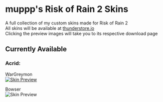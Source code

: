 # muppp's Risk of Rain 2 Skins
A full collection of my custom skins made for Risk of Rain 2<br/>
All skins will be available at [thunderstore.io](https://www.thunderstore.io "Thunderstore Homepage")<br/>
Clicking the preview images will take you to its respective download page

## Currently Available
### Acrid:
WarGreymon<br/>
[![Skin Preview](https://raw.githubusercontent.com/muppp/muppps-RoR2-Skins/main/Acrid/WarGreymon/icon.png)](https://thunderstore.io/package/muppp/Acrid_Wargreymon_Cosplay/ "Acrid-WarGreymon Thunderstore")

Bowser<br/>
![Skin Preview](https://raw.githubusercontent.com/muppp/muppps-RoR2-Skins/main/Acrid/Bowser/icon.png)
